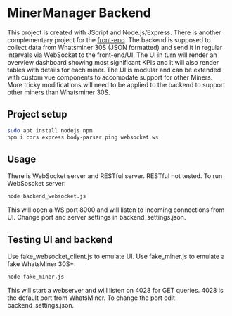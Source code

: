 # MinerManager Backend

This project is created with JScript and Node.js/Express. There is another complementary project for the [front-end](https://github.com/Artrois/MinerManager-UI.git).
The backend is supposed to collect data from Whatsminer 30S (JSON formatted) and send it in regular intervals via WebSocket to the front-end/UI. The UI in turn will render an overview dashboard showing most significant KPIs and it will also render tables with details for each miner. 
The UI is modular and can be extended with custom vue components to accomodate support for other Miners. More tricky modifications will need to be applied to the backend to support other miners than Whatsminer 30S.

## Project setup
```sh
sudo apt install nodejs npm
npm i cors express body-parser ping websocket ws
```

## Usage
There is WebSocket server and RESTful server. RESTful not tested. 
To run WebSoscket server:
```sh
node backend_websocket.js
```
This will open a WS port 8000 and will listen to incoming connections from UI.
Change port and server settings in backend_settings.json.

## Testing UI and backend
Use fake_websocket_client.js to emulate UI.
Use fake_miner.js to emulate a fake WhatsMiner 30S+.
```sh
node fake_miner.js
```
This will start a webserver and will listen on 4028 for GET queries. 4028 is the default port from WhatsMiner. To change the port edit backend_settings.json.

